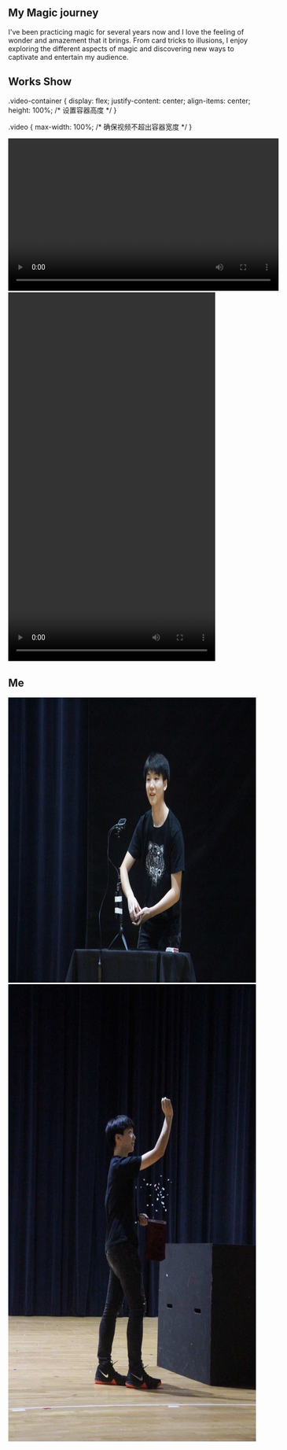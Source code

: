 ## My Magic journey

I've been practicing magic for several years now and I love the feeling of wonder and amazement that it brings. From card tricks to illusions, I enjoy exploring the different aspects of magic and discovering new ways to captivate and entertain my audience. 

## Works Show

.video-container {
  display: flex;
  justify-content: center;
  align-items: center;
  height: 100%; /* 设置容器高度 */
}

.video {
  max-width: 100%; /* 确保视频不超出容器宽度 */
}

<video width="550" height="310" controls>
  <source src="/images/magic3.MP4" type="video/mp4">
  
</video>


<video width="421" height="750" controls>
  <source src="/images/magic4.MP4" type="video/mp4">
  
</video>

## Me
<img src="/images/magic1.JPG" alt="magic1" width="980" height="580">
<img src="/images/magic2.JPG" alt="magic2" width="620" height="930">
